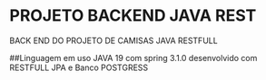 # PROJETO BACKEND JAVA REST
BACK END DO PROJETO DE CAMISAS JAVA RESTFULL

##Linguagem em uso JAVA 19 com spring 3.1.0 desenvolvido com RESTFULL JPA e Banco POSTGRESS
